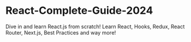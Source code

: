 # React-Complete-Guide-2024
Dive in and learn React.js from scratch! Learn React, Hooks, Redux, React Router, Next.js, Best Practices and way more!

